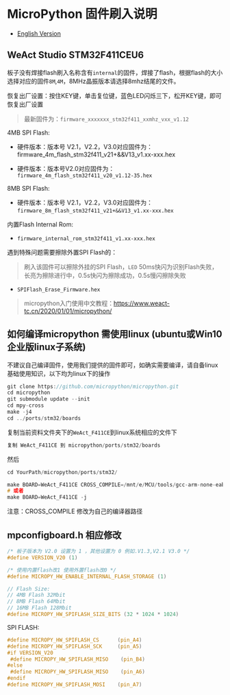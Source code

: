 # MicroPython 固件刷入说明

* [English Version](./README.md)

## WeAct Studio STM32F411CEU6

板子没有焊接flash刷入名称含有`internal`的固件，焊接了flash，根据flash的大小选择对应的固件`8M`,`4M`，8MHz晶振版本请选择8mhz结尾的文件。

恢复出厂设置：按住KEY键，单击复位键，蓝色LED闪烁三下，松开KEY键，即可恢复出厂设置

> 最新固件为：`firmware_xxxxxxx_stm32f411_xxmhz_vxx_v1.12`

4MB SPI Flash:

* 硬件版本：版本号 V2.1，V2.2，V3.0对应固件为：firmware_4m_flash_stm32f411_v21+&&V13_v1.xx-xxx.hex

* 硬件版本：版本号V2.0对应固件为：`firmware_4m_flash_stm32f411_v20_v1.12-35.hex`

8MB SPI Flash:

* 硬件版本：版本号 V2.1，V2.2，V3.0对应固件为：`firmware_8m_flash_stm32f411_v21+&&V13_v1.xx-xxx.hex`

内置Flash Internal Rom:

* `firmware_internal_rom_stm32f411_v1.xx-xxx.hex`

遇到特殊问题需要擦除外置SPI Flash的：
> 刷入该固件可以擦除外挂的SPI Flash，`LED` 50ms快闪为识别Flash失败，长亮为擦除进行中，0.5s快闪为擦除成功，0.5s慢闪擦除失败

* `SPIFlash_Erase_Firmware.hex`

> micropython入门使用中文教程：<https://www.weact-tc.cn/2020/01/01/micropython/>

## 如何编译micropython 需使用linux (ubuntu或Win10企业版linux子系统)

不建议自己编译固件，使用我们提供的固件即可，如确实需要编译，请自备linux基础使用知识，以下均为linux下的操作

``` c
git clone https://github.com/micropython/micropython.git
cd micropython
git submodule update --init
cd mpy-cross
make -j4
cd ../ports/stm32/boards
```

复制当前资料文件夹下的`WeAct_F411CE`到linux系统相应的文件下

``` c
复制 WeAct_F411CE 到 micropython/ports/stm32/boards
```

然后

``` c
cd YourPath/micropython/ports/stm32/

make BOARD=WeAct_F411CE CROSS_COMPILE=/mnt/e/MCU/tools/gcc-arm-none-eabi-8-2018-q4-major/bin/arm-none-eabi- -j
# 或者
make BOARD=WeAct_F411CE -j
```

注意：CROSS_COMPILE 修改为自己的编译器路径

## mpconfigboard.h 相应修改

``` c
/* 板子版本为 V2.0 设置为 1 ，其他设置为 0 例如.V1.3,V2.1 V3.0 */
#define VERSION_V20 (1)

/* 使用内置flash改1 使用外置flash改0 */
#define MICROPY_HW_ENABLE_INTERNAL_FLASH_STORAGE (1)

// Flash Size:
// 4MB Flash 32Mbit
// 8MB Flash 64Mbit
// 16MB Flash 128Mbit
#define MICROPY_HW_SPIFLASH_SIZE_BITS (32 * 1024 * 1024)
```

SPI FLASH:

``` c
#define MICROPY_HW_SPIFLASH_CS      (pin_A4)
#define MICROPY_HW_SPIFLASH_SCK     (pin_A5)
#if VERSION_V20
 #define MICROPY_HW_SPIFLASH_MISO    (pin_B4)
#else
 #define MICROPY_HW_SPIFLASH_MISO    (pin_A6)
#endif
#define MICROPY_HW_SPIFLASH_MOSI    (pin_A7)
```
